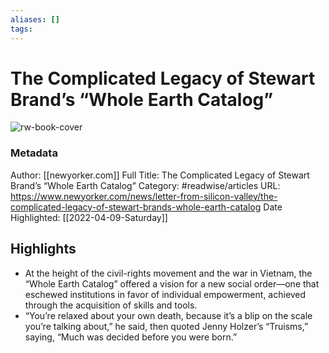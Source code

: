 ```yaml
---
aliases: []
tags:
---
```

# The Complicated Legacy of Stewart Brand’s “Whole Earth Catalog”

![rw-book-cover](https://readwise-assets.s3.amazonaws.com/static/images/article3.5c705a01b476.png)
### Metadata
Author: [[newyorker.com]]
Full Title: The Complicated Legacy of Stewart Brand’s “Whole Earth Catalog”
Category: #readwise/articles
URL: https://www.newyorker.com/news/letter-from-silicon-valley/the-complicated-legacy-of-stewart-brands-whole-earth-catalog
Date Highlighted: [[2022-04-09-Saturday]]

## Highlights
- At the height of the civil-rights movement and the war in Vietnam, the “Whole Earth Catalog” offered a vision for a new social order—one that eschewed institutions in favor of individual empowerment, achieved through the acquisition of skills and tools.
- “You’re relaxed about your own death, because it’s a blip on the scale you’re talking about,” he said, then quoted Jenny Holzer’s “Truisms,” saying, “Much was decided before you were born.”
